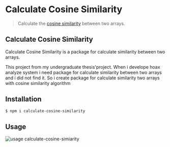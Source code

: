 Calculate Cosine Similarity
===
> Calculate the [cosine similarity](http://en.wikipedia.org/wiki/Cosine_similarity) between two arrays.

## Calculate Cosine Similarity

Calculate Cosine Similarity is a package for calculate similarity between two arrays.

This project from my undergraduate thesis'project. When i develope hoax analyze system i need package for calculate similarity between two arrays and i did not find it. So i create package for calculate similarity two arrays with cosine similarity algorithm

## Installation

``` bash
$ npm i calculate-cosine-similarity
```

## Usage

![usage calculate-cosine-simiarity](https://user-images.githubusercontent.com/20862187/39086845-a5a7170e-45c2-11e8-9b04-f0b84c028a2f.png)
